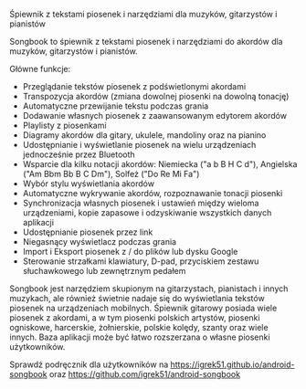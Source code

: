 Śpiewnik z tekstami piosenek i narzędziami dla muzyków, gitarzystów i pianistów


Songbook to śpiewnik z tekstami piosenek i narzędziami do akordów dla muzyków, gitarzystów i pianistów.

Główne funkcje:

- Przeglądanie tekstów piosenek z podświetlonymi akordami
- Transpozycja akordów (zmiana dowolnej piosenki na dowolną tonację)
- Automatyczne przewijanie tekstu podczas grania
- Dodawanie własnych piosenek z zaawansowanym edytorem akordów
- Playlisty z piosenkami
- Diagramy akordów dla gitary, ukulele, mandoliny oraz na pianino
- Udostępnianie i wyświetlanie piosenek na wielu urządzeniach jednocześnie przez Bluetooth
- Wsparcie dla kilku notacji akordów: Niemiecka ("a b B H C d"), Angielska ("Am Bbm Bb B C Dm"), Solfeż ("Do Re Mi Fa")
- Wybór stylu wyświetlania akordów
- Automatyczne wykrywanie akordów, rozpoznawanie tonacji piosenki
- Synchronizacja własnych piosenek i ustawień między wieloma urządzeniami, kopie zapasowe i odzyskiwanie wszystkich danych aplikacji
- Udostępnianie piosenek przez link
- Niegasnący wyświetlacz podczas grania
- Import i Eksport piosenek z / do plików lub dysku Google
- Sterowanie strzałkami klawiatury, D-pad, przyciskiem zestawu słuchawkowego lub zewnętrznym pedałem

Songbook jest narzędziem skupionym na gitarzystach, pianistach i innych muzykach, ale również świetnie nadaje się do wyświetlania tekstów piosenek na urządzeniach mobilnych.
Śpiewnik gitarowy posiada wiele piosenek z akordami, a w tym piosenki polskich artystów, piosenki ogniskowe, harcerskie, żołnierskie, polskie kolędy, szanty oraz wiele innych.
Baza aplikacji może być łatwo rozszerzana o własne piosenki użytkowników.

Sprawdź podręcznik dla użytkowników na https://igrek51.github.io/android-songbook
oraz https://github.com/igrek51/android-songbook
